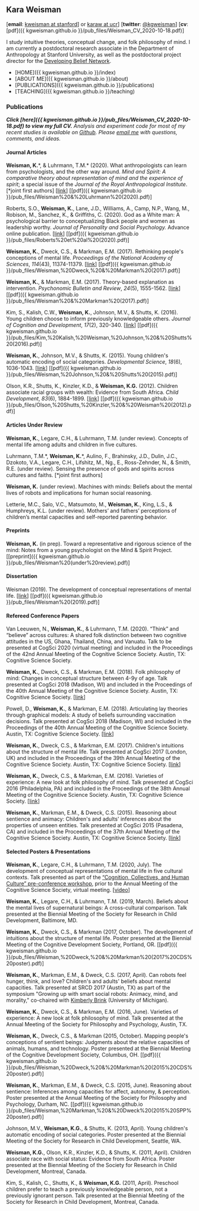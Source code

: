 ## Kara Weisman

[**email**: [kweisman at stanford](mailto:kweisman@stanford.edu)] or [karaw at ucr](mailto:karaw@ucr.edu)] [**twitter**: [@kgweisman](https://twitter.com/kgweisman)] [**cv**: [pdf]({{ kgweisman.github.io }}/pub_files/Weisman_CV_2020-10-18.pdf)]

I study intuitive theories, conceptual change, and folk philosophy of mind. I am currently a postdoctoral research associate in the Department of Anthropology at Stanford University, as well as the postdoctoral project director for the [Developing Belief Network](https://www.developingbelief.com/).

* [HOME]({{ kgweisman.github.io }}/index)
* [ABOUT ME]({{ kgweisman.github.io }}/about)
* [PUBLICATIONS]({{ kgweisman.github.io }}/publications)
* [TEACHING]({{ kgweisman.github.io }}/teaching)

### Publications

**_Click [here]({{ kgweisman.github.io }}/pub_files/Weisman_CV_2020-10-18.pdf) to view my full CV._** _Analysis and experiment code for most of my recent studies is available on [Github](https://github.com/kgweisman). Please [email me](mailto:kweisman@stanford.edu) with questions, comments, and ideas._

#### Journal Articles

**Weisman, K.**\*, & Luhrmann, T.M.\* (2020). What anthropologists can learn from psychologists, and the other way around. _Mind and Spirit: A comparative theory about representation of mind and the experience of spirit_; a special issue of the _Journal of the Royal Anthropological Institute_. [*joint first authors] [[link](https://rai.onlinelibrary.wiley.com/doi/10.1111/1467-9655.13245)] [[pdf]({{ kgweisman.github.io }}/pub_files/Weisman%20&%20Luhrmann%20(2020).pdf)]

Roberts, S.O., **Weisman, K.**, Lane, J.D., Williams, A., Camp, N.P., Wang, M., Robison, M., Sanchez, K., & Griffiths, C. (2020). God as a White man: A psychological barrier to conceptualizing Black people and women as leadership worthy. _Journal of Personality and Social Psychology._ Advance online publication. [[link](https://psycnet.apa.org/record/2020-06604-001)] [[pdf]({{ kgweisman.github.io }}/pub_files/Roberts%20et%20al%20(2020).pdf)]

**Weisman, K.**, Dweck, C.S., & Markman, E.M. (2017). Rethinking people's conceptions of mental life. _Proceedings of the National Academy of Sciences_, _114_(43), 11374-11379. [[link](http://www.pnas.org/content/114/43/11374.short)] [[pdf]({{ kgweisman.github.io }}/pub_files/Weisman,%20Dweck,%20&%20Markman%20(2017).pdf)]

**Weisman, K.**, & Markman, E.M. (2017). Theory-based explanation as intervention. _Psychonomic Bulletin and Review_, _24_(5), 1555-1562. [[link](https://www.ncbi.nlm.nih.gov/pubmed/28097604)] [[pdf]({{ kgweisman.github.io }}/pub_files/Weisman%20&%20Markman%20(2017).pdf)]

Kim, S., Kalish, C.W., **Weisman, K.**, Johnson, M.V., & Shutts, K. (2016). Young children choose to inform previously knowledgeable others. _Journal of Cognition and Development_, _17_(2), 320-340. [[link](http://www.tandfonline.com/doi/abs/10.1080/15248372.2014.952731)] [[pdf]({{ kgweisman.github.io }}/pub_files/Kim,%20Kalish,%20Weisman,%20Johnson,%20&%20Shutts%20(2016).pdf)]

**Weisman, K.**, Johnson, M.V., & Shutts, K. (2015). Young children's automatic encoding of social categories. _Developmental Science_, _18_(6), 1036-1043. [[link](http://onlinelibrary.wiley.com/doi/10.1111/desc.12269/full)] [[pdf]({{ kgweisman.github.io }}/pub_files/Weisman,%20Johnson,%20&%20Shutts%20(2015).pdf)]

Olson, K.R., Shutts, K., Kinzler, K.D., & **Weisman, K.G.** (2012). Children associate racial groups with wealth: Evidence from South Africa. _Child Development_, _83_(6), 1884-1899. [[link](http://onlinelibrary.wiley.com/doi/10.1111/j.1467-8624.2012.01819.x/abstract)] [[pdf]({{ kgweisman.github.io }}/pub_files/Olson,%20Shutts,%20Kinzler,%20&%20Weisman%20(2012).pdf)]

#### Articles Under Review

**Weisman, K.**, Legare, C.H., & Luhrmann, T.M. (under review). Concepts of mental life among adults and children in five cultures.

Luhrmann, T.M.\*, **Weisman, K.**\*, Aulino, F., Brahinsky, J.D., Dulin, J.C., Dzokoto,
V.A., Legare, C.H., Lifshitz, M., Ng., E., Ross-Zehnder, N., & Smith, R.E. (under review). Sensing the presence of gods and spirits across cultures and faiths. [*joint first authors]

**Weisman, K.** (under review). Machines with minds: Beliefs about the mental lives of robots and implications for human social reasoning.

Letterie, M.C., Salo, V.C., Matsumoto, M., **Weisman, K.**, King, L.S., & Humphreys, K.L. (under review). Mothers’ and fathers’ perceptions of children’s mental capacities and self-reported parenting behavior.

#### Preprints

**Weisman, K.** (in prep). Toward a representative and rigorous science of the mind: Notes from a young psychologist on the Mind & Spirit Project. [[preprint]({{ kgweisman.github.io }}/pub_files/Weisman%20(under%20review).pdf)]

#### Dissertation

Weisman (2019). The development of conceptual representations of mental life. [[link](https://searchworks.stanford.edu/view/13342745)]  [[pdf]({{ kgweisman.github.io }}/pub_files/Weisman%20(2019).pdf)]

#### Refereed Conference Papers

Van Leeuwen, N., **Weisman, K.**, & Luhrmann, T.M. (2020). “Think” and “believe” across cultures: A shared folk distinction between two cognitive attitudes in the US, Ghana, Thailand, China, and Vanuatu. Talk to be presented at CogSci 2020 (virtual meeting) and included in the Proceedings of the 42nd Annual Meeting of the Cognitive Science Society. Austin, TX: Cognitive Science Society.

**Weisman, K.**, Dweck, C.S., & Markman, E.M. (2018). Folk philosophy of mind: Changes in conceptual structure between 4-9y of age. Talk presented at CogSci 2018 (Madison, WI) and included in the Proceedings of the 40th Annual Meeting of the Cognitive Science Society. Austin, TX: Cognitive Science Society. [[link](http://mindmodeling.org/cogsci2018/papers/0229/0229.pdf)]

Powell, D., **Weisman, K.**, & Markman, E.M. (2018). Articulating lay theories through graphical models: A study of beliefs surrounding vaccination decisions. Talk presented at CogSci 2018 (Madison, WI) and included in the Proceedings of the 40th Annual Meeting of the Cognitive Science Society. Austin, TX: Cognitive Science Society. [[link](http://mindmodeling.org/cogsci2018/papers/0183/0183.pdf)]

**Weisman, K.**, Dweck, C.S., & Markman, E.M. (2017). Children's intuitions about the structure of mental life. Talk presented at CogSci 2017 (London, UK) and included in the Proceedings of the 39th Annual Meeting of the Cognitive Science Society. Austin, TX: Cognitive Science Society. [[link](https://mindmodeling.org/cogsci2017/papers/0256/paper0256.pdf)]

**Weisman, K.**, Dweck, C.S., & Markman, E.M. (2016). Varieties of experience: A new look at folk philosophy of mind. Talk presented at CogSci 2016 (Philadelphia, PA) and included in the Proceedings of the 38th Annual Meeting of the Cognitive Science Society. Austin, TX: Cognitive Science Society. [[link](https://mindmodeling.org/cogsci2016/papers/0472/paper0472.pdf)]

**Weisman, K.**, Markman, E.M., & Dweck, C.S. (2015). Reasoning about sentience and animacy: Children's and adults' inferences about the properties of unseen entities. Talk presented at CogSci 2015 (Pasadena, CA) and included in the Proceedings of the 37th Annual Meeting of the Cognitive Science Society. Austin, TX: Cognitive Science Society. [[link](https://mindmodeling.org/cogsci2015/papers/0450/paper0450.pdf)]

#### Selected Posters & Presentations

**Weisman, K.**, Legare, C.H., & Luhrmann, T.M. (2020, July). The development of conceptual representations of mental life in five cultural contexts. Talk presented as part of the [“Cognition, Collectives, and Human Culture” pre-conference workshop](https://cognitioncollectivesandculture.github.io/), prior to the Annual Meeting of the Cognitive Science Society, virtual meeting. [[video](https://cognitioncollectivesandculture.github.io/theme3/2020/07/29/KaraWeisman.html)]

**Weisman, K.**, Legare, C.H., & Luhrmann, T.M. (2019, March). Beliefs about the mental lives of supernatural beings: A cross-cultural comparison. Talk presented at the Biennial Meeting of the Society for Research in Child Development, Baltimore, MD.

**Weisman, K.**, Dweck, C.S., & Markman (2017, October). The development of intuitions about the structure of mental life. Poster presented at the Biennial Meeting of the Cognitive Development Society, Portland, OR. [[pdf]({{ kgweisman.github.io }}/pub_files/Weisman,%20Dweck,%20&%20Markman%20(2017%20CDS%20poster).pdf)]

**Weisman, K.**, Markman, E.M., & Dweck, C.S. (2017, April). Can robots feel hunger, think, and love? Children's and adults' beliefs about mental capacities. Talk presented at SRCD 2017 (Austin, TX) as part of the symposium "Growing up with smart social robots: Animacy, mind, and morality," co-chaired with [Kimberly Brink](https://lsa.umich.edu/psych/people/graduate-students/kabrink.html) (University of Michigan).

**Weisman, K.**, Dweck, C.S., & Markman, E.M. (2016, June). Varieties of experience: A new look at folk philosophy of mind. Talk presented at the Annual Meeting of the Society for Philosophy and Psychology, Austin, TX.

**Weisman, K.**, Dweck, C.S., & Markman (2015, October). Mapping people's conceptions of sentient beings: Judgments about the relative capacities of animals, humans, and technology. Poster presented at the Biennial Meeting of the Cognitive Development Society, Columbus, OH. [[pdf]({{ kgweisman.github.io }}/pub_files/Weisman,%20Dweck,%20&%20Markman%20(2015%20CDS%20poster).pdf)]

**Weisman, K.**, Markman, E.M., & Dweck, C.S. (2015, June). Reasoning about sentience: Inferences among capacities for affect, autonomy, & perception. Poster presented at the Annual Meeting of the Society for Philosophy and Psychology, Durham, NC. [[pdf]({{ kgweisman.github.io }}/pub_files/Weisman,%20Markman,%20&%20Dweck%20(2015%20SPP%20poster).pdf)]

Johnson, M.V., **Weisman, K.G.**, & Shutts, K. (2013, April). Young children's automatic encoding of social categories. Poster presented at the Biennial Meeting of the Society for Research in Child Development, Seattle, WA.

**Weisman, K.G.**, Olson, K.R., Kinzler, K.D., & Shutts, K. (2011, April). Children associate race with social status: Evidence from South Africa. Poster presented at the Biennial Meeting of the Society for Research in Child Development, Montreal, Canada.

Kim, S., Kalish, C., Shutts, K., & **Weisman, K.G.** (2011, April). Preschool children prefer to teach a previously knowledgeable person, not a previously ignorant person. Talk presented at the Biennial Meeting of the Society for Research in Child Development, Montreal, Canada.
